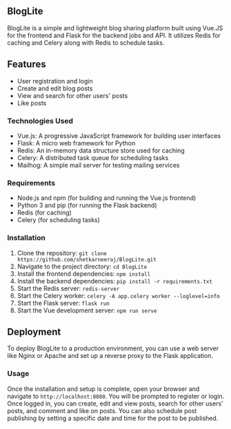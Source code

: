 ## BlogLite

BlogLite is a simple and lightweight blog sharing platform built using Vue.JS for the frontend and Flask for the backend jobs and API. It utilizes Redis for caching and Celery along with Redis to schedule tasks.

## Features

-   User registration and login
-   Create and edit blog posts
-   View and search for other users' posts
-   Like posts
### Technologies Used

-   Vue.js: A progressive JavaScript framework for building user interfaces
-   Flask: A micro web framework for Python
-   Redis: An in-memory data structure store used for caching
-   Celery: A distributed task queue for scheduling tasks
-   Mailhog: A simple mail server for testing mailing services

### Requirements

-   Node.js and npm (for building and running the Vue.js frontend)
-   Python 3 and pip (for running the Flask backend)
-   Redis (for caching)
-   Celery (for scheduling tasks)

### Installation

1.  Clone the repository: `git clone https://github.com/shetkarneeraj/BlogLite.git`
2.  Navigate to the project directory: `cd BlogLite`
3.  Install the frontend dependencies: `npm install`
4.  Install the backend dependencies: `pip install -r requirements.txt`
5.  Start the Redis server: `redis-server`
6.  Start the Celery worker: `celery -A app.celery worker --loglevel=info`
7.  Start the Flask server: `flask run`
8.  Start the Vue development server: `npm run serve`

## Deployment

To deploy BlogLite to a production environment, you can use a web server like Nginx or Apache and set up a reverse proxy to the Flask application.

### Usage

Once the installation and setup is complete, open your browser and navigate to `http://localhost:8080`. You will be prompted to register or login. Once logged in, you can create, edit and view posts, search for other users' posts, and comment and like on posts. You can also schedule post publishing by setting a specific date and time for the post to be published.
